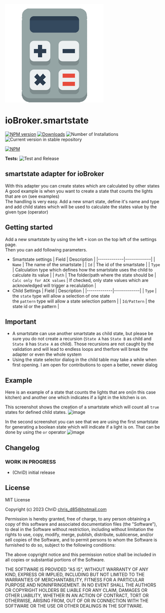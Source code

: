 ![Logo](admin/smartstate.png)
# ioBroker.smartstate

[![NPM version](https://img.shields.io/npm/v/iobroker.smartstate.svg)](https://www.npmjs.com/package/iobroker.smartstate)
[![Downloads](https://img.shields.io/npm/dm/iobroker.smartstate.svg)](https://www.npmjs.com/package/iobroker.smartstate)
![Number of Installations](https://iobroker.live/badges/smartstate-installed.svg)
![Current version in stable repository](https://iobroker.live/badges/smartstate-stable.svg)

[![NPM](https://nodei.co/npm/iobroker.smartstate.png?downloads=true)](https://nodei.co/npm/iobroker.smartstate/)

**Tests:** ![Test and Release](https://github.com/ChriD/ioBroker.smartstate/workflows/Test%20and%20Release/badge.svg)

## smartstate adapter for ioBroker

With this adapter you can create states which are calculated by other states<br>
A good example is when you want to create a state that counts the lights that are on (see examples)<br>
The handling is very easy. Add a new smart state, define it's name and type and add child states which will be used to calculate the states value by the given type (operator)


## Getting started

Add a new smartstate by using the left `+` icon on the top left of the settings page.<br>
Then you can add following parameters.

* Smartstate settings
    | Field | Description |
    |-------------|-------------|
    | `Name` | The name of the smartstate |
    | `Id` | The id of the smartstate |
    | `Type` | Calculation type which defines how the smartstate uses the child to calculate its value |
    | `Path` | The folder/path where the state should be
    | `Calc only for ACK values` | If checked, only state values which are acknowledged will trigger a recalulation |
* Child Settings
    | Field | Description |
    |-------------|-------------|
    | `Type` | the `state` type will allow a selection of one state<br>the `pattern` type will allow a state selection pattern |
    | `Id/Pattern` | the state id or the pattern |        

## Important  

* A smartstate can use another smartstate as child state, but please be sure you do not create a recursion (`State A` has `State B` as child and `State B` has `State A` as child).
Those recursions are not caught by the validation and will lead to endless loops and therfore will break the adapter or even the whole system 
* Using the state selector dialog in the child table may take a while when first opening. I am open for contributions to open a better, newer dialog

## Example  

Here is an example of a state that counts the lights that are on(in this case kitchen) and another one which indicates if a light in the kitchen is on.

This screenshot shows the creation of a smartstate which will count all `true` states for defined child states.
![image](https://user-images.githubusercontent.com/2505067/214155576-2b271ef3-52f7-4102-997c-f196e87ccafc.png)

In the second screenshot you can see that we are using the first smartstate for generating a boolean state which will indicate if a light is on. That can be done by using the `or` operator
![image](https://user-images.githubusercontent.com/2505067/214155618-2c963898-1efd-46f1-becf-6818543240f1.png)


## Changelog
<!--
    Placeholder for the next version (at the beginning of the line):
    ### **WORK IN PROGRESS**
-->

### **WORK IN PROGRESS**

* (ChriD) initial release

## License
MIT License

Copyright (c) 2023 ChriD <chris_d85@hotmail.com>

Permission is hereby granted, free of charge, to any person obtaining a copy
of this software and associated documentation files (the "Software"), to deal
in the Software without restriction, including without limitation the rights
to use, copy, modify, merge, publish, distribute, sublicense, and/or sell
copies of the Software, and to permit persons to whom the Software is
furnished to do so, subject to the following conditions:

The above copyright notice and this permission notice shall be included in all
copies or substantial portions of the Software.

THE SOFTWARE IS PROVIDED "AS IS", WITHOUT WARRANTY OF ANY KIND, EXPRESS OR
IMPLIED, INCLUDING BUT NOT LIMITED TO THE WARRANTIES OF MERCHANTABILITY,
FITNESS FOR A PARTICULAR PURPOSE AND NONINFRINGEMENT. IN NO EVENT SHALL THE
AUTHORS OR COPYRIGHT HOLDERS BE LIABLE FOR ANY CLAIM, DAMAGES OR OTHER
LIABILITY, WHETHER IN AN ACTION OF CONTRACT, TORT OR OTHERWISE, ARISING FROM,
OUT OF OR IN CONNECTION WITH THE SOFTWARE OR THE USE OR OTHER DEALINGS IN THE
SOFTWARE.
